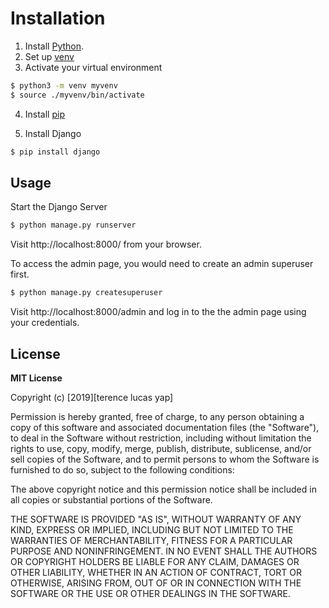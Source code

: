 # Installation

1. Install [Python](https://www.python.org/downloads/).
2. Set up [venv](https://docs.python.org/3/library/venv.html)
3. Activate your virtual environment

```sh
$ python3 -m venv myvenv
$ source ./myvenv/bin/activate
```

4. Install [pip](https://pip.pypa.io/en/stable/installing/)

5. Install Django

```sh
$ pip install django
```

## Usage

Start the Django Server

```sh
$ python manage.py runserver
```

Visit http://localhost:8000/ from your browser.

To access the admin page, you would need to create an admin superuser first.

```sh
$ python manage.py createsuperuser
```

Visit http://localhost:8000/admin and log in to the the admin page using your credentials.

## License

**MIT License**

Copyright (c) [2019][terence lucas yap]

Permission is hereby granted, free of charge, to any person obtaining a copy
of this software and associated documentation files (the "Software"), to deal
in the Software without restriction, including without limitation the rights
to use, copy, modify, merge, publish, distribute, sublicense, and/or sell
copies of the Software, and to permit persons to whom the Software is
furnished to do so, subject to the following conditions:

The above copyright notice and this permission notice shall be included in all
copies or substantial portions of the Software.

THE SOFTWARE IS PROVIDED "AS IS", WITHOUT WARRANTY OF ANY KIND, EXPRESS OR
IMPLIED, INCLUDING BUT NOT LIMITED TO THE WARRANTIES OF MERCHANTABILITY,
FITNESS FOR A PARTICULAR PURPOSE AND NONINFRINGEMENT. IN NO EVENT SHALL THE
AUTHORS OR COPYRIGHT HOLDERS BE LIABLE FOR ANY CLAIM, DAMAGES OR OTHER
LIABILITY, WHETHER IN AN ACTION OF CONTRACT, TORT OR OTHERWISE, ARISING FROM,
OUT OF OR IN CONNECTION WITH THE SOFTWARE OR THE USE OR OTHER DEALINGS IN THE
SOFTWARE.
